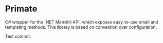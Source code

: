 Primate
=======

C# wrapper for the .NET Mandrill API, which exposes easy-to-use email and templating methods. This library is based on convention over configuration.

Test commit.
